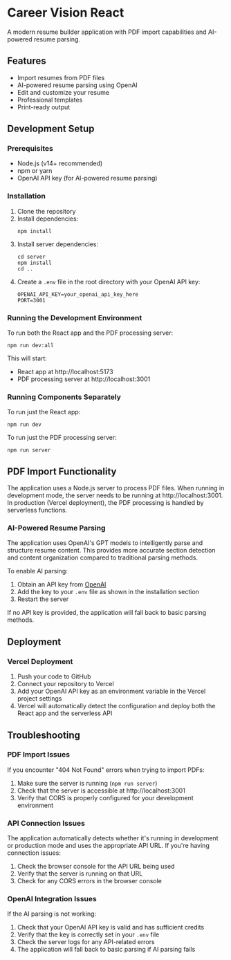 # Career Vision React

A modern resume builder application with PDF import capabilities and AI-powered resume parsing.

## Features

- Import resumes from PDF files
- AI-powered resume parsing using OpenAI
- Edit and customize your resume
- Professional templates
- Print-ready output

## Development Setup

### Prerequisites

- Node.js (v14+ recommended)
- npm or yarn
- OpenAI API key (for AI-powered resume parsing)

### Installation

1. Clone the repository
2. Install dependencies:
   ```
   npm install
   ```
3. Install server dependencies:
   ```
   cd server
   npm install
   cd ..
   ```
4. Create a `.env` file in the root directory with your OpenAI API key:
   ```
   OPENAI_API_KEY=your_openai_api_key_here
   PORT=3001
   ```

### Running the Development Environment

To run both the React app and the PDF processing server:

```
npm run dev:all
```

This will start:
- React app at http://localhost:5173
- PDF processing server at http://localhost:3001

### Running Components Separately

To run just the React app:
```
npm run dev
```

To run just the PDF processing server:
```
npm run server
```

## PDF Import Functionality

The application uses a Node.js server to process PDF files. When running in development mode, the server needs to be running at http://localhost:3001. In production (Vercel deployment), the PDF processing is handled by serverless functions.

### AI-Powered Resume Parsing

The application uses OpenAI's GPT models to intelligently parse and structure resume content. This provides more accurate section detection and content organization compared to traditional parsing methods.

To enable AI parsing:
1. Obtain an API key from [OpenAI](https://platform.openai.com/)
2. Add the key to your `.env` file as shown in the installation section
3. Restart the server

If no API key is provided, the application will fall back to basic parsing methods.

## Deployment

### Vercel Deployment

1. Push your code to GitHub
2. Connect your repository to Vercel
3. Add your OpenAI API key as an environment variable in the Vercel project settings
4. Vercel will automatically detect the configuration and deploy both the React app and the serverless API

## Troubleshooting

### PDF Import Issues

If you encounter "404 Not Found" errors when trying to import PDFs:

1. Make sure the server is running (`npm run server`)
2. Check that the server is accessible at http://localhost:3001
3. Verify that CORS is properly configured for your development environment

### API Connection Issues

The application automatically detects whether it's running in development or production mode and uses the appropriate API URL. If you're having connection issues:

1. Check the browser console for the API URL being used
2. Verify that the server is running on that URL
3. Check for any CORS errors in the browser console

### OpenAI Integration Issues

If the AI parsing is not working:

1. Check that your OpenAI API key is valid and has sufficient credits
2. Verify that the key is correctly set in your `.env` file
3. Check the server logs for any API-related errors
4. The application will fall back to basic parsing if AI parsing fails
